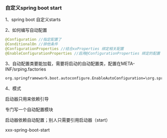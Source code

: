### 自定义spring boot start

1、spring boot 自定义starts

2、如何编写自动配置

```java
@Configuration //指定配置了
@ConditionalOn //排他条件
@ConfigurationProperties //结合xxProperties 绑定相关配置
@EnableConfigurationProperties //启用@ConfigurationProperties 绑定的配置
```

3、自动配置类要能加载，需要将启动的自动配置类，配置在META-INF/srping.factories

```xml
org.springframework.boot.autoconfigure.EnableAutoConfiguration=\org.springframework.boot.autoconfigure.BackgroundPreinitializer
```

4、模式

启动器只用来依赖引导

专门写一个自动配置模块

启动器依赖自动配置；别人只需要引用启动器（start）

xxx-spring-boot-start

